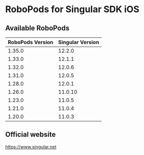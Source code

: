 # RoboPods for Singular SDK iOS

## Available RoboPods

| RoboPods Version | Singular Version |
|------------------|------------------|
| 1.35.0           | 12.2.0           |
| 1.33.0           | 12.1.1           |
| 1.32.0           | 12.0.6           |
| 1.31.0           | 12.0.5           |
| 1.28.0           | 12.0.1           |
| 1.26.0           | 11.0.10          |
| 1.23.0           | 11.0.5           |
| 1.21.0           | 11.0.4           |
| 1.20.0           | 11.0.3           |

## Official website
https://www.singular.net
